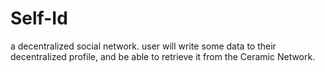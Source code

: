 # Self-Id
a decentralized social network. user will write some data to their decentralized profile, and be able to retrieve it from the Ceramic Network.
